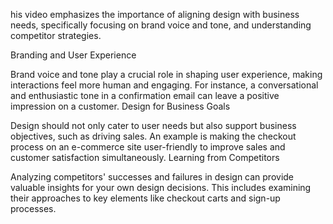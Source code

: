 his video emphasizes the importance of aligning design with business needs, specifically focusing on brand voice and tone, and understanding competitor strategies. 

Branding and User Experience

Brand voice and tone play a crucial role in shaping user experience, making interactions feel more human and engaging.
For instance, a conversational and enthusiastic tone in a confirmation email can leave a positive impression on a customer.
Design for Business Goals

Design should not only cater to user needs but also support business objectives, such as driving sales.
An example is making the checkout process on an e-commerce site user-friendly to improve sales and customer satisfaction simultaneously.
Learning from Competitors

Analyzing competitors' successes and failures in design can provide valuable insights for your own design decisions.
This includes examining their approaches to key elements like checkout carts and sign-up processes.
